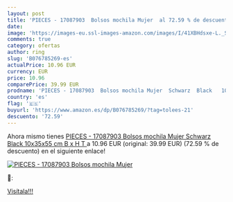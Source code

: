 ```yaml
---
layout: post
title: 'PIECES - 17087903  Bolsos mochila Mujer  al 72.59 % de descuento'
date: 
image: 'https://images-eu.ssl-images-amazon.com/images/I/41XBHdsxe-L._SL200_.jpg'
comments: true
category: ofertas
author: ring
slug: 'B076785269-es'
actualPrice: 10.96 EUR
currency: EUR
price: 10.96
comparePrice: 39.99 EUR
prodname: 'PIECES - 17087903  Bolsos mochila Mujer  Schwarz  Black   10x35x55 cm  B x H T '
country: 'es'
flag: '🇪🇸'
buyurl: 'https://www.amazon.es/dp/B076785269/?tag=tolees-21'
descuento: '72.59'
---
```


Ahora mismo tienes [PIECES - 17087903  Bolsos mochila Mujer  Schwarz  Black   10x35x55 cm  B x H T ](https://www.amazon.es/dp/B076785269/?tag=tolees-21) a 10.96 EUR (original: 39.99 EUR) (72.59 %  de descuento) en el siguiente enlace!

[![PIECES - 17087903  Bolsos mochila Mujer ](https://images-eu.ssl-images-amazon.com/images/I/41XBHdsxe-L._SL200_.jpg)](https://www.amazon.es/dp/B076785269/?tag=tolees-21)

🔎:


[Visítala!!!](https://www.amazon.es/dp/B076785269/?tag=tolees-21)
